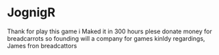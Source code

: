 # JognigR
Thank for play this game
i Maked it in 300 hours
plese donate money for breadcarrots so founding will a company for games
kinldy regardings,
James fron breadcattors
